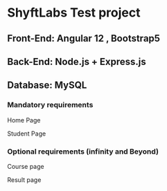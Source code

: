 # ShyftLabs Test project

## Front-End: Angular 12 , Bootstrap5

## Back-End: Node.js + Express.js

## Database: MySQL

### Mandatory requirements
Home Page

Student Page

### Optional requirements (infinity and Beyond)
Course page

Result page
